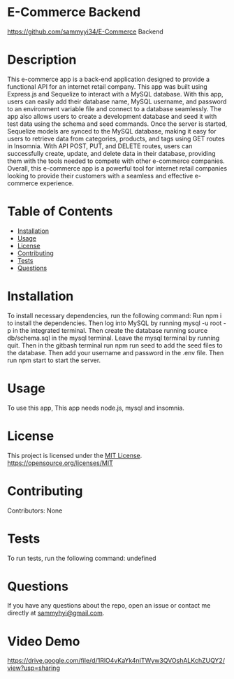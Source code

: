 # E-Commerce Backend
https://github.com/sammyyi34/E-Commerce Backend
# Description
This e-commerce app is a back-end application designed to provide a functional API for an internet retail company. This app was built using Express.js and Sequelize to interact with a MySQL database. With this app, users can easily add their database name, MySQL username, and password to an environment variable file and connect to a database seamlessly. The app also allows users to create a development database and seed it with test data using the schema and seed commands. Once the server is started, Sequelize models are synced to the MySQL database, making it easy for users to retrieve data from categories, products, and tags using GET routes in Insomnia. With API POST, PUT, and DELETE routes, users can successfully create, update, and delete data in their database, providing them with the tools needed to compete with other e-commerce companies. Overall, this e-commerce app is a powerful tool for internet retail companies looking to provide their customers with a seamless and effective e-commerce experience.
# Table of Contents
* [Installation](#installation)
* [Usage](#usage)
* [License](#license)
* [Contributing](#contributing)
* [Tests](#tests)
* [Questions](#questions)
# Installation
To install necessary dependencies, run the following command: Run npm i to install the dependencies. Then log into MySQL by running mysql -u root -p in the integrated terminal. Then create the database running source db/schema.sql in the mysql terminal. Leave the mysql terminal by running quit. Then in the gitbash terminal run npm run seed to add the seed files to the database. Then add your username and password in the .env file. Then run npm start to start the server.
# Usage
To use this app, This app needs node.js, mysql and insomnia.
# License
This project is licensed under the [MIT License](https://img.shields.io/badge/License-MIT-yellow.svg). https://opensource.org/licenses/MIT
# Contributing
Contributors: None
# Tests
To run tests, run the following command: undefined
# Questions
If you have any questions about the repo, open an issue or contact me directly at sammyhyi@gmail.com.
# Video Demo
https://drive.google.com/file/d/1RlO4vKaYk4nITWyw3QVOshALKchZUQY2/view?usp=sharing
